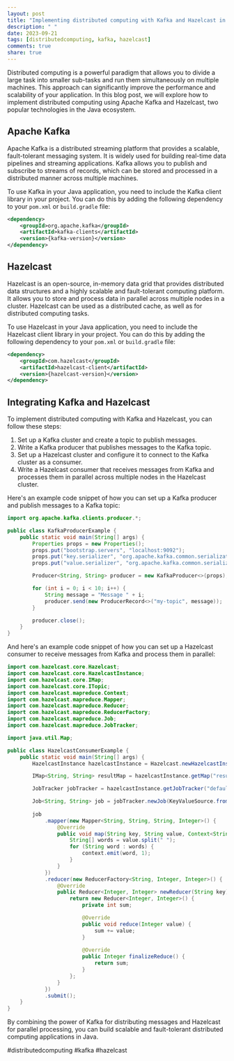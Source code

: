 ```yaml
---
layout: post
title: "Implementing distributed computing with Kafka and Hazelcast in Java"
description: " "
date: 2023-09-21
tags: [distributedcomputing, kafka, hazelcast]
comments: true
share: true
---
```


Distributed computing is a powerful paradigm that allows you to divide a large task into smaller sub-tasks and run them simultaneously on multiple machines. This approach can significantly improve the performance and scalability of your application. In this blog post, we will explore how to implement distributed computing using Apache Kafka and Hazelcast, two popular technologies in the Java ecosystem.

## Apache Kafka

Apache Kafka is a distributed streaming platform that provides a scalable, fault-tolerant messaging system. It is widely used for building real-time data pipelines and streaming applications. Kafka allows you to publish and subscribe to streams of records, which can be stored and processed in a distributed manner across multiple machines. 

To use Kafka in your Java application, you need to include the Kafka client library in your project. You can do this by adding the following dependency to your `pom.xml` or `build.gradle` file:

```xml
<dependency>
    <groupId>org.apache.kafka</groupId>
    <artifactId>kafka-clients</artifactId>
    <version>{kafka-version}</version>
</dependency>
```

## Hazelcast

Hazelcast is an open-source, in-memory data grid that provides distributed data structures and a highly scalable and fault-tolerant computing platform. It allows you to store and process data in parallel across multiple nodes in a cluster. Hazelcast can be used as a distributed cache, as well as for distributed computing tasks.

To use Hazelcast in your Java application, you need to include the Hazelcast client library in your project. You can do this by adding the following dependency to your `pom.xml` or `build.gradle` file:

```xml
<dependency>
    <groupId>com.hazelcast</groupId>
    <artifactId>hazelcast-client</artifactId>
    <version>{hazelcast-version}</version>
</dependency>
```

## Integrating Kafka and Hazelcast

To implement distributed computing with Kafka and Hazelcast, you can follow these steps:

1. Set up a Kafka cluster and create a topic to publish messages.
2. Write a Kafka producer that publishes messages to the Kafka topic.
3. Set up a Hazelcast cluster and configure it to connect to the Kafka cluster as a consumer.
4. Write a Hazelcast consumer that receives messages from Kafka and processes them in parallel across multiple nodes in the Hazelcast cluster.

Here's an example code snippet of how you can set up a Kafka producer and publish messages to a Kafka topic:

```java
import org.apache.kafka.clients.producer.*;

public class KafkaProducerExample {
    public static void main(String[] args) {
        Properties props = new Properties();
        props.put("bootstrap.servers", "localhost:9092");
        props.put("key.serializer", "org.apache.kafka.common.serialization.StringSerializer");
        props.put("value.serializer", "org.apache.kafka.common.serialization.StringSerializer");

        Producer<String, String> producer = new KafkaProducer<>(props);

        for (int i = 0; i < 10; i++) {
            String message = "Message " + i;
            producer.send(new ProducerRecord<>("my-topic", message));
        }

        producer.close();
    }
}
```

And here's an example code snippet of how you can set up a Hazelcast consumer to receive messages from Kafka and process them in parallel:

```java
import com.hazelcast.core.Hazelcast;
import com.hazelcast.core.HazelcastInstance;
import com.hazelcast.core.IMap;
import com.hazelcast.core.ITopic;
import com.hazelcast.mapreduce.Context;
import com.hazelcast.mapreduce.Mapper;
import com.hazelcast.mapreduce.Reducer;
import com.hazelcast.mapreduce.ReducerFactory;
import com.hazelcast.mapreduce.Job;
import com.hazelcast.mapreduce.JobTracker;

import java.util.Map;

public class HazelcastConsumerExample {
    public static void main(String[] args) {
        HazelcastInstance hazelcastInstance = Hazelcast.newHazelcastInstance();

        IMap<String, String> resultMap = hazelcastInstance.getMap("result-map");

        JobTracker jobTracker = hazelcastInstance.getJobTracker("default");

        Job<String, String> job = jobTracker.newJob(KeyValueSource.fromMap(resultMap));
        
        job
            .mapper(new Mapper<String, String, String, Integer>() {
                @Override
                public void map(String key, String value, Context<String, Integer> context) {
                    String[] words = value.split(" ");
                    for (String word : words) {
                        context.emit(word, 1);
                    }
                }
            })
            .reducer(new ReducerFactory<String, Integer, Integer>() {
                @Override
                public Reducer<Integer, Integer> newReducer(String key) {
                    return new Reducer<Integer, Integer>() {
                        private int sum;

                        @Override
                        public void reduce(Integer value) {
                            sum += value;
                        }
                        
                        @Override
                        public Integer finalizeReduce() {
                            return sum;
                        }
                    };
                }
            })
            .submit();
    }
}
```

By combining the power of Kafka for distributing messages and Hazelcast for parallel processing, you can build scalable and fault-tolerant distributed computing applications in Java.

#distributedcomputing #kafka #hazelcast